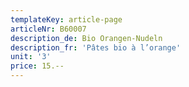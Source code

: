 ```yaml
---
templateKey: article-page
articleNr: B60007
description_de: Bio Orangen-Nudeln
description_fr: 'Pâtes bio à l’orange'
unit: '3'
price: 15.--
---
```


